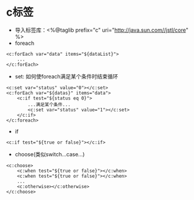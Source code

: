 # c标签
+ 导入标签库：<%@taglib prefix="c" uri="http://java.sun.com//jstl/core" %>
+ foreach
```
<c:forEach var="data" items="${dataList}">
	...
</c:forEach>
```

+ set: 如何使foreach满足某个条件时结束循环
```
<c:set var="status" value="0"></c:set>
<c:forEach var="${datas}" items="data">
	<c:if test="${status eq 0}">
		...满足某个条件...
		<c:set var="status" value="1"></c:set>
	</c:if>
</c:foreach>
```
+ if
```
<c:if test="${true or false}"></c:if>
```
+ choose(类似switch...case...)
```
<c:choose>
	<c:when test="${true or false}"></c:when>
	<c:when test="${true or false}"></c:when>
	...
	<c:otherwise></c:otherwise>
</c:choose>
```
